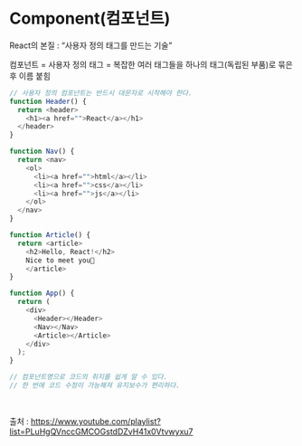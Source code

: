 # Component(컴포넌트)

React의 본질 :  “사용자 정의 태그를 만드는 기술”

컴포넌트 = 사용자 정의 태그 = 복잡한 여러 태그들을 하나의 태그(독립된 부품)로 묶은 후 이름 붙힘

```javascript
// 사용자 정의 컴포넌트는 반드시 대문자로 시작해야 한다.
function Header() {  
  return <header>
    <h1><a href="">React</a></h1>
  </header>
}

function Nav() {
  return <nav>
    <ol>
      <li><a href="">html</a></li>
      <li><a href="">css</a></li>
      <li><a href="">js</a></li>
    </ol>
  </nav>
}

function Article() {
  return <article>
    <h2>Hello, React!</h2> 
    Nice to meet you🙂
    </article>
}

function App() {
  return (
    <div>
      <Header></Header>
      <Nav></Nav>
      <Article></Article>
    </div>
  );
}

// 컴포넌트명으로 코드의 취지를 쉽게 알 수 있다.
// 한 번에 코드 수정이 가능해져 유지보수가 편리하다.
```
<br>

출처 : https://www.youtube.com/playlist?list=PLuHgQVnccGMCOGstdDZvH41x0Vtvwyxu7